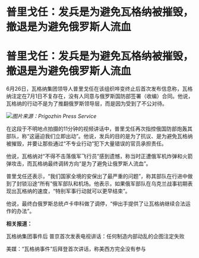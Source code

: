 # 普里戈任：发兵是为避免瓦格纳被摧毁，撤退是为避免俄罗斯人流血

# 普里戈任：发兵是为避免瓦格纳被摧毁，撤退是为避免俄罗斯人流血

6月26日，瓦格纳集团领导人普里戈任在该组织哗变终止后首次发布信息称，瓦格纳注定在7月1日不复存在，没有人同意与俄罗斯国防部签署（收编）合同。他说，瓦格纳的行动不是为了推翻俄罗斯领导层，而是因为受到了不公对待。

![](https://inews.gtimg.com/om_bt/ORGpYRlyDsi16IDixeKQzd09F3TIdb9Db_GdeoNGoVVfsAA/1000)_图片来源：Prigozhin
Press Service_

在这段于不明地点拍摄的11分钟的视频讲话中，普里戈任再次指控俄国防部炮轰其部队，称“这逼迫我们立即出动”。他说，发兵的目的是为了抗议、是为避免瓦格纳被摧毁，并要让那些通过“不专业行动”犯下大量错误的官员承担责任。

他说，瓦格纳对“不得不击落俄军飞行员”感到遗憾，称当时正遭俄军机炸弹和火箭弹攻击，而瓦格纳最终调转方向“是为了避免让俄罗斯人流血”。

普里戈任还表示，“我们国家全境的安保出了最严重的问题”，称其部队在行进中做到了封锁沿途“所有”俄军部队和机场。他表示，如果俄军部队在乌克兰战事初期表现出瓦格纳的速度，“特别军事行动就可以更早结束”。

他说，最终白俄罗斯总统卢卡申科做了调停，“伸出手提供了让瓦格纳继续合法运作的办法”。

**相关报道：**

瓦格纳集团事件后 普京首次发表电视讲话：任何制造内部动乱的企图注定失败

美媒：“瓦格纳事件”后拜登首次讲话，称美西方完全没有参与

